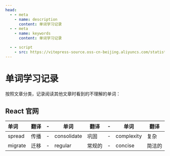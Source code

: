 ```yaml
---
head:
  - - meta
    - name: description
      content: 单词学习记录
  - - meta
    - name: keywords
      content: 单词学习记录

  - - script
    - src: https://vitepress-source.oss-cn-beijing.aliyuncs.com/statistics.js
---
```


# 单词学习记录

按照文章分类，记录阅读其他文章时看到的不理解的单词：

## React 官网

| 单词    | 翻译 | -   | 单词        | 翻译   | -   | 单词       | 翻译   |
| :------ | ---- | --- | ----------- | ------ | --- | ---------- | ------ |
| spread  | 传播 | -   | consolidate | 巩固   | -   | complexity | 复杂   |
| migrate | 迁移 | -   | regular     | 常规的 | -   | concise    | 简洁的 |
